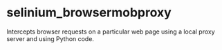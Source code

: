 # selinium_browsermobproxy

Intercepts browser requests on a particular web page using a local proxy server and using Python code.
